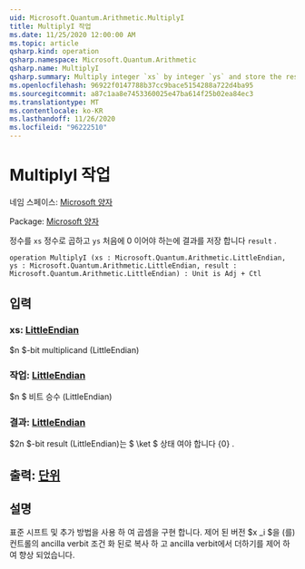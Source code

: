 ```yaml
---
uid: Microsoft.Quantum.Arithmetic.MultiplyI
title: MultiplyI 작업
ms.date: 11/25/2020 12:00:00 AM
ms.topic: article
qsharp.kind: operation
qsharp.namespace: Microsoft.Quantum.Arithmetic
qsharp.name: MultiplyI
qsharp.summary: Multiply integer `xs` by integer `ys` and store the result in `result`, which must be zero initially.
ms.openlocfilehash: 96922f0147788b37cc9bace5154288a722d4ba95
ms.sourcegitcommit: a87c1aa8e7453360025e47ba614f25b02ea84ec3
ms.translationtype: MT
ms.contentlocale: ko-KR
ms.lasthandoff: 11/26/2020
ms.locfileid: "96222510"
---
```

# <a name="multiplyi-operation"></a>MultiplyI 작업

네임 스페이스: [Microsoft 양자](xref:Microsoft.Quantum.Arithmetic)

Package: [Microsoft 양자](https://nuget.org/packages/Microsoft.Quantum.Numerics)


정수를 `xs` 정수로 곱하고 `ys` 처음에 0 이어야 하는에 결과를 저장 합니다 `result` .

```qsharp
operation MultiplyI (xs : Microsoft.Quantum.Arithmetic.LittleEndian, ys : Microsoft.Quantum.Arithmetic.LittleEndian, result : Microsoft.Quantum.Arithmetic.LittleEndian) : Unit is Adj + Ctl
```


## <a name="input"></a>입력

### <a name="xs--littleendian"></a>xs: [LittleEndian](xref:Microsoft.Quantum.Arithmetic.LittleEndian)

$n $-bit multiplicand (LittleEndian)


### <a name="ys--littleendian"></a>작업: [LittleEndian](xref:Microsoft.Quantum.Arithmetic.LittleEndian)

$n $ 비트 승수 (LittleEndian)


### <a name="result--littleendian"></a>결과: [LittleEndian](xref:Microsoft.Quantum.Arithmetic.LittleEndian)

$2n $-bit result (LittleEndian)는 $ \ket $ 상태 여야 합니다 {0} .



## <a name="output--unit"></a>출력: [단위](xref:microsoft.quantum.lang-ref.unit)



## <a name="remarks"></a>설명

표준 시프트 및 추가 방법을 사용 하 여 곱셈을 구현 합니다.
제어 된 버전 $x _i $을 (를) 컨트롤의 ancilla verbit 조건 화 된로 복사 하 고 ancilla verbit에서 더하기를 제어 하 여 향상 되었습니다.